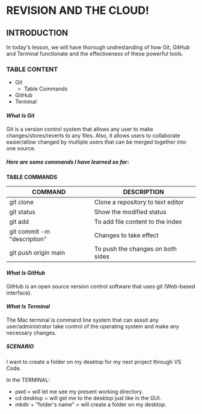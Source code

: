# **REVISION AND THE CLOUD!**

## **INTRODUCTION**

In today's lesson, we will have thorough undrestanding of how Git, GitHub and Terminal functionate and the effectiveness of these powerful tools.

### **TABLE CONTENT**
- Git
  - Table Commands
- GitHub
- Terminal

#### ***What Is Git***

Git is a version control system that allows any user to make changes/stores/reverts to any files. Also, it allows users to collaborate easier/allow changed by multiple users that can be merged together into one source.

##### **Here are some commands I have learned so far:**

**TABLE COMMANDS**

| COMMAND | DESCRIPTION |
|   ---   |     ---     |
| git clone | Clone a repository to text editor |
| git status | Show the modified status |
| git add | To add file content to the index |
| git commit -m "description" | Changes to take effect |
| git push origin main | To push the changes on both sides |

#### ***What Is GitHub***
GitHub is an open source version control software that uses git (Web-based interface).  

#### ***What Is Terminal***
The Mac terminal is command line system that can asssit any user/administrator take control of the operating system and make any necessary changes.

##### **SCENARIO**
I want to create a folder on my desktop for my next project through VS Code.

 In the TERMINAL:
 - pwd = will let me see my present working directory. 
 - cd desktop = will get me to the desktop just like in the GUI.
 - mkdir + "folder's name" = will create a folder on my desktop. 



